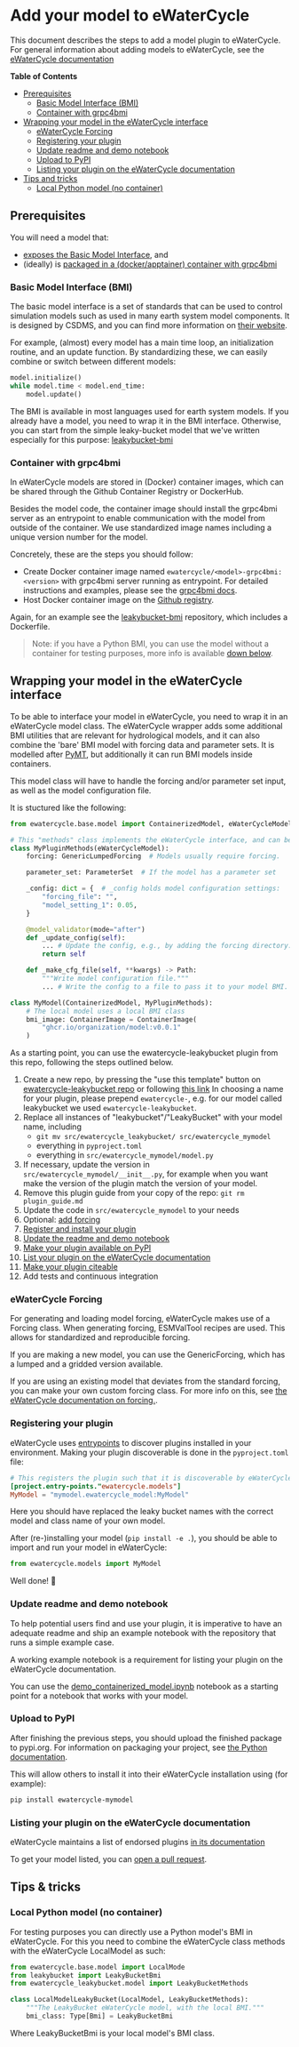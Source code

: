 # Add your model to eWaterCycle

This document describes the steps to add a model plugin to eWaterCycle. For
general information about adding models to eWaterCycle, see the [eWaterCycle
documentation](https://ewatercycle.readthedocs.io/en/latest/adding_models.html)

**Table of Contents**
* [Prerequisites](#prerequisites)
  + [Basic Model Interface (BMI)](#basic-model-interface-\(bmi\))
  + [Container with grpc4bmi](#container-with-grpc4bmi)
* [Wrapping your model in the eWaterCycle interface](#wrapping-your-model-in-the-ewatercycle-interface)
  + [eWaterCycle Forcing](#ewatercycle-forcing)
  + [Registering your plugin](#registering-your-plugin)
  + [Update readme and demo notebook](#update-readme-and-demo-notebook)
  + [Upload to PyPI](#upload-to-pypi)
  + [Listing your plugin on the eWaterCycle documentation](#listing-your-plugin-on-the-ewatercycle-documentation)
* [Tips and tricks](#tips-\&-tricks)
  + [Local Python model (no container)](#local-python-model-\(no-container\))

## Prerequisites

You will need a model that:

- [exposes the Basic Model Interface](#basic-model-interface-bmi), and
- (ideally) is [packaged in a (docker/apptainer) container with grpc4bmi](#container-with-grpc4bmi)

### Basic Model Interface (BMI)

The basic model interface is a set of standards that can be used to control
simulation models such as used in many earth system model components. It is
designed by CSDMS, and you can find more information on [their
website](https://bmi.readthedocs.io/en/stable/).

For example, (almost) every model has a main time loop, an initialization
routine, and an update function. By standardizing these, we can easily combine
or switch between different models:

```py
model.initialize()
while model.time < model.end_time:
    model.update()
```

The BMI is available in most languages used for earth system models. If you
already have a model, you need to wrap it in the BMI interface. Otherwise, you
can start from the simple leaky-bucket model that we've written especially for this
purpose: [leakybucket-bmi](https://github.com/eWaterCycle/leakybucket-bmi)

### Container with grpc4bmi

In eWaterCycle models are stored in (Docker) container images, which can be
shared through the Github Container Registry or DockerHub.

Besides the model code, the container image should install the grpc4bmi server
as an entrypoint to enable communication with the model from outside of the
container. We use standardized image names including a unique version number for
the model.

Concretely, these are the steps you should follow:

- Create Docker container image named `ewatercycle/<model>-grpc4bmi:<version>`
with grpc4bmi server running as entrypoint. For detailed instructions and
examples, please see the [grpc4bmi
docs](https://grpc4bmi.readthedocs.io/en/latest/container/building.html).
- Host Docker container image on the [Github
registry](https://docs.github.com/en/packages/working-with-a-github-packages-registry/working-with-the-container-registry).

Again, for an example see the
[leakybucket-bmi](https://github.com/eWaterCycle/leakybucket-bmi) repository,
which includes a Dockerfile.

> Note: if you have a Python BMI, you can use the model without a container for
> testing purposes, more info is available [down
> below](#local-python-model-no-container).

## Wrapping your model in the eWaterCycle interface

To be able to interface your model in eWaterCycle, you need to wrap it in an
eWaterCycle model class. The eWaterCycle wrapper adds some additional BMI
utilities that are relevant for hydrological models, and it can also combine the
'bare' BMI model with forcing data and parameter sets. It is modelled after
[PyMT](https://csdms.colorado.edu/wiki/PyMT), but additionally it can run BMI
models inside containers.

This model class will have to handle the forcing and/or parameter set input, as
well as the model configuration file.

It is stuctured like the following:

```py
from ewatercycle.base.model import ContainerizedModel, eWaterCycleModel

# This "methods" class implements the eWaterCycle interface, and can be reused.
class MyPluginMethods(eWaterCycleModel):
    forcing: GenericLumpedForcing  # Models usually require forcing.

    parameter_set: ParameterSet  # If the model has a parameter set

    _config: dict = {  # _config holds model configuration settings:
        "forcing_file": "",
        "model_setting_1": 0.05,
    }

    @model_validator(mode="after")
    def _update_config(self):
        ... # Update the config, e.g., by adding the forcing directory.
        return self

    def _make_cfg_file(self, **kwargs) -> Path:
        """Write model configuration file."""
        ... # Write the config to a file to pass it to your model BMI.

class MyModel(ContainerizedModel, MyPluginMethods):
    # The local model uses a local BMI class
    bmi_image: ContainerImage = ContainerImage(
        "ghcr.io/organization/model:v0.0.1"
    )
```

As a starting point, you can use the ewatercycle-leakybucket plugin from this
repo, following the steps outlined below.

1. Create a new repo, by pressing the "use this template" button on
   [ewatercycle-leakybucket
   repo](https://github.com/eWaterCycle/ewatercycle-leakybucket) or following
   [this
   link](https://github.com/new?template_name=ewatercycle-leakybucket&template_owner=eWaterCycle)
   In choosing a name for your plugin, please prepend `ewatercycle-`, e.g. for
   our model called leakybucket we used `ewatercycle-leakybucket`.
1. Replace all instances of "leakybucket"/"LeakyBucket" with your model name, including
   - `git mv src/ewatercycle_leakybucket/ src/ewatercycle_mymodel`
   - everything in `pyproject.toml`
   - everything in `src/ewatercycle_mymodel/model.py`
1. If necessary, update the version in `src/ewatercycle_mymodel/__init__.py`, for example when you want make the version of the plugin match the version of your model.
1. Remove this plugin guide from your copy of the repo: `git rm plugin_guide.md`
1. Update the code in `src/ewatercycle_mymodel` to your needs
1. Optional: [add forcing](#ewatercycle-forcing)
1. [Register and install your plugin](#registering-your-plugin)
1. [Update the readme and demo notebook](#update-readme-and-demo-notebook)
1. [Make your plugin available on PyPI](#upload-to-pypi)
1. [List your plugin on the eWaterCycle documentation](#listing-your-plugin-on-the-ewatercycle-documentation)
1. [Make your plugin citeable](https://zenodo.org/account/settings/github/)
1. Add tests and continuous integration

### eWaterCycle Forcing

For generating and loading model forcing, eWaterCycle makes use of a Forcing
class. When generating forcing, ESMValTool recipes are used. This allows for
standardized and reproducible forcing.

If you are making a new model, you can use the GenericForcing, which has a
lumped and a gridded version available.

If you are using an existing model that deviates from the standard forcing, you
can make your own custom forcing class. For more info on this, see [the
eWaterCycle documentation on
forcing.](https://ewatercycle.readthedocs.io/en/latest/user_guide.html#Forcing-data).

### Registering your plugin

eWaterCycle uses
[entrypoints](https://packaging.python.org/en/latest/guides/creating-and-discovering-plugins/#using-package-metadata)
to discover plugins installed in your environment. Making your plugin discoverable is done in the
`pyproject.toml` file:

```toml
# This registers the plugin such that it is discoverable by eWaterCycle
[project.entry-points."ewatercycle.models"]
MyModel = "mymodel.ewatercycle_model:MyModel"
```

Here you should have replaced the leaky bucket names with the correct model and class
name of your own model.

After (re-)installing your model (`pip install -e .`), you should be able to import and run your model in eWaterCycle:

```py
from ewatercycle.models import MyModel
```

Well done! 🚀

### Update readme and demo notebook

To help potential users find and use your plugin, it is imperative to have an
adequate readme and ship an example notebook with the repository that runs a
simple example case.

A working example notebook is a requirement for listing your plugin on the
eWaterCycle documentation.

You can use the [demo_containerized_model.ipynb](demo_containerized_model.ipynb) notebook as a starting point for a notebook that works with your model.

### Upload to PyPI

After finishing the previous steps, you should upload the finished package to
pypi.org. For information on packaging your project, see [the Python
documentation](https://packaging.python.org/en/latest/tutorials/packaging-projects/).

This will allow others to install it into their eWaterCycle installation using
(for example):

```sh
pip install ewatercycle-mymodel
```

### Listing your plugin on the eWaterCycle documentation

eWaterCycle maintains a list of endorsed plugins [in its
documentation](https://ewatercycle.readthedocs.io/en/latest/plugins.html)

To get your model listed, you can [open a pull
request](https://github.com/eWaterCycle/ewatercycle/edit/main/docs/plugins.rst).

## Tips & tricks

### Local Python model (no container)

For testing purposes you can directly use a Python model's BMI in eWaterCycle.
For this you need to combine the eWaterCycle class methods with the eWaterCycle
LocalModel as such:

```py
from ewatercycle.base.model import LocalMode
from leakybucket import LeakyBucketBmi
from ewatercycle_leakybucket.model import LeakyBucketMethods

class LocalModelLeakyBucket(LocalModel, LeakyBucketMethods):
    """The LeakyBucket eWaterCycle model, with the local BMI."""
    bmi_class: Type[Bmi] = LeakyBucketBmi
```

Where LeakyBucketBmi is your local model's BMI class.
